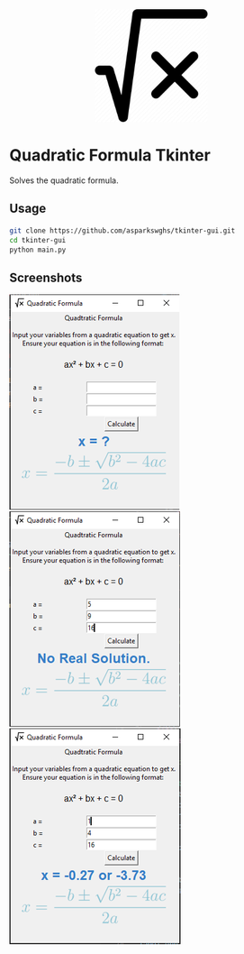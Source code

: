 <div align="center"><img src="src/icon.png" height="200px" alt="Project icon: square root of X"></div>

# Quadratic Formula Tkinter

Solves the quadratic formula.

## Usage
<!-- Flatpak my beloved, but alas... windows >:( -->
```bash
git clone https://github.com/asparkswghs/tkinter-gui.git
cd tkinter-gui
python main.py
```

## Screenshots
![Screenshot of Application](src/screenshot.png) ![Screenshot of Application](src/screenshot2.png) ![Screenshot of Application](src/screenshot3.png)
